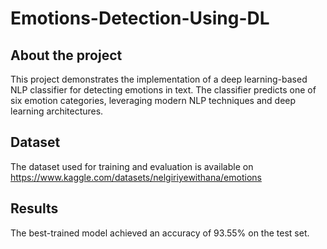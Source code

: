 # Emotions-Detection-Using-DL
## About the project
This project demonstrates the implementation of a deep learning-based NLP classifier for detecting emotions in text. The classifier predicts one of six emotion categories, leveraging modern NLP techniques and deep learning architectures.
## Dataset
The dataset used for training and evaluation is available on https://www.kaggle.com/datasets/nelgiriyewithana/emotions
## Results
The best-trained model achieved an accuracy of 93.55% on the test set.
